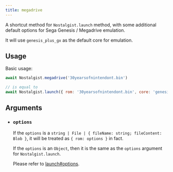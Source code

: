 ```yaml
---
title: megadrive
---
```


A shortcut method for `Nostalgist.launch` method, with some additional default options for Sega Genesis / Megadrive emulation.

It will use `genesis_plus_gx` as the default core for emulation.

## Usage
Basic usage:
```js
await Nostalgist.megadrive('30yearsofnintendont.bin')

// is equal to
await Nostalgist.launch({ rom: '30yearsofnintendont.bin', core: 'genesis_plus_gx' })
```

## Arguments
+ ### `options`
  If the `options` is a `string | File | { fileName: string; fileContent: Blob }`, it will be treated as `{ rom: options }` in fact.

  If the `options` is an `Object`, then it is the same as the `options` argument for `Nostalgist.launch`.

  Please refer to [launch#options](/apis/launch/#options).
